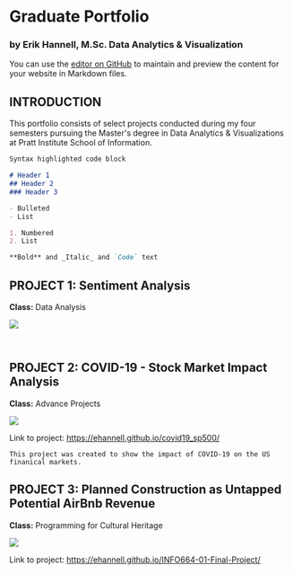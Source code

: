 # Graduate Portfolio
### by Erik Hannell, M.Sc. Data Analytics & Visualization

You can use the [editor on GitHub](https://github.com/ehannell/dav_portfolio/edit/gh-pages/index.md) to maintain and preview the content for your website in Markdown files.

## INTRODUCTION

This portfolio consists of select projects conducted during my four semesters pursuing the Master's degree in Data Analytics & Visualizations at Pratt Institute School of Information.   

```markdown
Syntax highlighted code block

# Header 1
## Header 2
### Header 3

- Bulleted
- List

1. Numbered
2. List

**Bold** and _Italic_ and `Code` text

```

## PROJECT 1: Sentiment Analysis
**Class:** Data Analysis


![](https://i.ibb.co/rHtb7fz/data-analysis.jpg)

```


```


## PROJECT 2: COVID-19 - Stock Market Impact Analysis
**Class:** Advance Projects

![](https://i.ibb.co/qp78gGp/covidproject.jpg)

Link to project: https://ehannell.github.io/covid19_sp500/


```
This project was created to show the impact of COVID-19 on the US finanical markets.

```

## PROJECT 3: Planned Construction as Untapped Potential AirBnb Revenue
**Class:** Programming for Cultural Heritage


![](https://i.ibb.co/G7pDRHc/Programming-Project.jpg)

Link to project: https://ehannell.github.io/INFO664-01-Final-Project/
```


```

